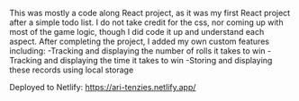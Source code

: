 This was mostly a code along React project, as it was my first React project after a simple todo list.
I do not take credit for the css, nor coming up with most of the game logic, though I did code it up and understand each aspect.
After completing the project, I added my own custom features including:
-Tracking and displaying the number of rolls it takes to win
-Tracking and displaying the time it takes to win
-Storing and displaying these records using local storage

Deployed to Netlify: https://ari-tenzies.netlify.app/
